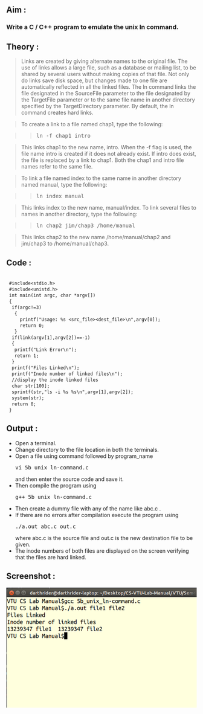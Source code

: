## Aim :

### Write a C / C++ program to emulate the unix ln command.


## Theory :

>Links are created by giving alternate names to the original file. The use of links allows a large file, such as a database or mailing list, to be shared by several users without making copies of that file.
>Not only do links save disk space, but changes made to one file are automatically reflected in all the linked files.
>The ln command links the file designated in the SourceFile parameter to the file designated by the TargetFile parameter or to the same file name in another directory specified by the TargetDirectory parameter. By default, the ln command creates hard links.

>To create a link to a file named chap1, type the following:

>><pre>ln -f chap1 intro</pre>

>This links chap1 to the new name, intro. When the -f flag is used, the file name intro is created if it does not already exist. If intro does exist, the file is replaced by a link to chap1. Both the chap1 and intro file names refer to the same file.

>To link a file named index to the same name in another directory named manual, type the following:

>><pre>ln index manual</pre>

>This links index to the new name, manual/index.
To link several files to names in another directory, type the following:

>><pre>ln chap2 jim/chap3 /home/manual </pre>

>This links chap2 to the new name /home/manual/chap2 and jim/chap3 to /home/manual/chap3.

## Code :

<pre><code>
 #include&lt;stdio.h&gt;
 #include&lt;unistd.h&gt;
 int main(int argc, char *argv[])
 {
  if(argc!=3)
   {
     printf("Usage: %s &lt;src_file&gt;&lt;dest_file&gt;\n",argv[0]);
     return 0;
   }
  if(link(argv[1],argv[2])==-1)
  {
   printf("Link Error\n");
   return 1;
  }
  printf("Files Linked\n");
  printf("Inode number of linked files\n");
  //display the inode linked files
  char str[100];
  sprintf(str,"ls -i %s %s\n",argv[1],argv[2]);
  system(str);
  return 0;
 }
</code></pre>


## Output :

<ul>
<li>Open a terminal.</li>
<li>Change directory to the file location in both the terminals.</li>
 <li>Open a file using command followed by program_name <pre>vi 5b_unix_ln-command.c </pre> and then enter the source code and save it.</li>
 <li>Then compile the program using <pre>g++ 5b_unix_ln-command.c</pre></li>
<li>Then create a dummy file with any of the name like abc.c .</li>
 <li>If there are no errors after compilation execute the program using <pre>./a.out abc.c out.c</pre>where abc.c is the source file and out.c is the new destination file to be given.</li>
<li>The inode numbers of both files are displayed on the screen verifying that the files are hard linked.</li></ul>

## Screenshot :

![Not Available](output5b.png)
